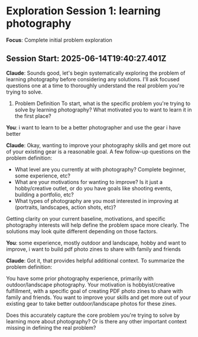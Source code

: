 # Exploration Session 1: learning photography

**Focus**: Complete initial problem exploration

## Session Start: 2025-06-14T19:40:27.401Z

**Claude**: Sounds good, let's begin systematically exploring the problem of learning photography before considering any solutions. I'll ask focused questions one at a time to thoroughly understand the real problem you're trying to solve.

1. Problem Definition
To start, what is the specific problem you're trying to solve by learning photography? What motivated you to want to learn it in the first place?

**You**: i want to learn to be a better photographer and use the gear i have better

**Claude**: Okay, wanting to improve your photography skills and get more out of your existing gear is a reasonable goal. A few follow-up questions on the problem definition:

- What level are you currently at with photography? Complete beginner, some experience, etc?
- What are your motivations for wanting to improve? Is it just a hobby/creative outlet, or do you have goals like shooting events, building a portfolio, etc?
- What types of photography are you most interested in improving at (portraits, landscapes, action shots, etc)?

Getting clarity on your current baseline, motivations, and specific photography interests will help define the problem space more clearly. The solutions may look quite different depending on those factors.

**You**: some experience, mostly outdoor and landscape, hobby and want to improve, i want to build pdf photo zines to share with family and friends

**Claude**: Got it, that provides helpful additional context. To summarize the problem definition:

You have some prior photography experience, primarily with outdoor/landscape photography. Your motivation is hobbyist/creative fulfillment, with a specific goal of creating PDF photo zines to share with family and friends. You want to improve your skills and get more out of your existing gear to take better outdoor/landscape photos for these zines.

Does this accurately capture the core problem you're trying to solve by learning more about photography? Or is there any other important context missing in defining the real problem?

